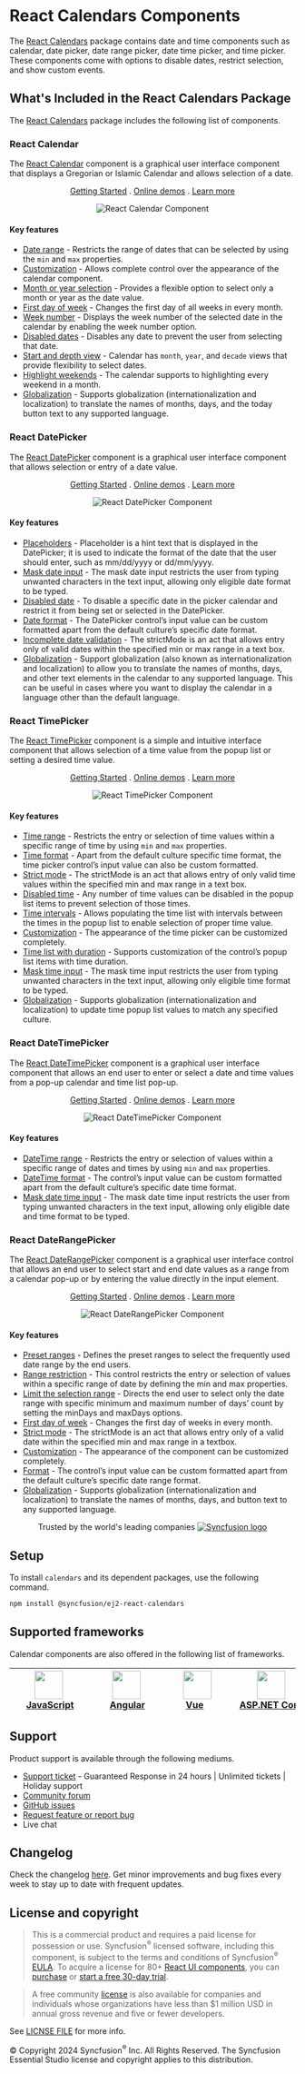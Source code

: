 # React Calendars Components

The [React Calendars](https://www.syncfusion.com/react-components/react-calendar?utm_source=npm&utm_medium=listing&utm_campaign=react-calendar-npm) package contains date and time components such as calendar, date picker, date range picker, date time picker, and time picker. These components come with options to disable dates, restrict selection, and show custom events.

## What's Included in the React Calendars Package

The [React Calendars](https://www.syncfusion.com/react-components/react-calendar?utm_source=npm&utm_medium=listing&utm_campaign=react-calendar-npm) package includes the following list of components.

### React Calendar

The [React Calendar](https://www.syncfusion.com/react-components/react-calendar?utm_source=npm&utm_medium=listing&utm_campaign=react-calendar-npm) component is a graphical user interface component that displays a Gregorian or Islamic Calendar and allows selection of a date.

<p align="center">
  <a href="https://ej2.syncfusion.com/react/documentation/calendar/getting-started/?utm_source=npm&utm_medium=listing&utm_campaign=react-calendar-npm">Getting Started</a> .
  <a href="https://ej2.syncfusion.com/react/demos/?utm_source=npm&utm_medium=listing&utm_campaign=react-calendar-npm#/bootstrap5/calendar/default">Online demos</a> .
  <a href="https://www.syncfusion.com/react-components/react-calendar?utm_source=npm&utm_medium=listing&utm_campaign=react-calendar-npm">Learn more</a>
</p>

<p align="center">
<img alt="React Calendar Component" src="https://raw.githubusercontent.com/SyncfusionExamples/nuget-img/master/react/react-calendar.png">
</p>

#### Key features

* [Date range](https://ej2.syncfusion.com/react/demos/?utm_source=npm&utm_campaign=calendar#/bootstrap5/calendar/date-range) - Restricts the range of dates that can be selected by using the `min` and `max` properties.
* [Customization](https://ej2.syncfusion.com/react/demos/?utm_source=npm&utm_campaign=calendar#/bootstrap5/calendar/special-dates) - Allows complete control over the appearance of the calendar component.
* [Month or year selection](https://ej2.syncfusion.com/react/documentation/calendar/calendar-views/#calendar-views) - Provides a flexible option to select only a month or year as the date value.
* [First day of week](https://ej2.syncfusion.com/react/documentation/calendar/how-to/change-the-first-day-of-week/#change-the-first-day-of-week) - Changes the first day of all weeks in every month.
* [Week number](https://ej2.syncfusion.com/react/documentation/calendar/how-to/render-the-calendar-with-week-numbers/#render-calendar-with-week-number) - Displays the week number of the selected date in the calendar by enabling the week number option.
* [Disabled dates](https://ej2.syncfusion.com/react/demos/?utm_source=npm&utm_campaign=calendar#/bootstrap5/calendar/disabled) - Disables any date to prevent the user from selecting that date.
* [Start and depth view](https://ej2.syncfusion.com/react/documentation/calendar/calendar-views/#view-restriction) - Calendar has `month`, `year`, and `decade` views that provide flexibility to select dates.
* [Highlight weekends](https://ej2.syncfusion.com/react/documentation/calendar/customization#highlight-weekends) - The calendar supports to highlighting every weekend in a month.
* [Globalization](https://ej2.syncfusion.com/react/documentation/calendar/globalization#globalization) - Supports globalization (internationalization and localization) to translate the names of months, days, and the today button text to any supported language.

### React DatePicker

The [React DatePicker](https://www.syncfusion.com/react-components/react-datepicker?utm_source=npm&utm_medium=listing&utm_campaign=react-calendar-npm) component is a graphical user interface component that allows selection or entry of a date value.

<p align="center">
  <a href="https://ej2.syncfusion.com/react/documentation/datepicker/getting-started/?utm_source=npm&utm_medium=listing&utm_campaign=react-calendar-npm">Getting Started</a> .
  <a href="https://ej2.syncfusion.com/react/demos/?utm_source=npm&utm_medium=listing&utm_campaign=react-calendar-npm#/bootstrap5/datepicker/default">Online demos</a> .
  <a href="https://www.syncfusion.com/react-components/react-datepicker?utm_source=npm&utm_medium=listing&utm_campaign=react-calendar-npm">Learn more</a>
</p>

<p align="center">
<img alt="React DatePicker Component" src="https://raw.githubusercontent.com/SyncfusionExamples/nuget-img/master/react/react-datepicker.png">
</p>

#### Key features

* [Placeholders](https://ej2.syncfusion.com/react/documentation/datepicker/how-to/set-the-placeholder) - Placeholder is a hint text that is displayed in the DatePicker; it is used to indicate the format of the date that the user should enter, such as mm/dd/yyyy or dd/mm/yyyy.
* [Mask date input](https://ej2.syncfusion.com/react/demos/?utm_source=npm&utm_medium=listing&utm_campaign=react-calendar-npm#/bootstrap5/datepicker/input-mask) - The mask date input restricts the user from typing unwanted characters in the text input, allowing only eligible date format to be typed.
* [Disabled date](https://ej2.syncfusion.com/react/demos/?utm_source=npm&utm_medium=listing&utm_campaign=react-calendar-npm#/bootstrap5/datepicker/disabled) - To disable a specific date in the picker calendar and restrict it from being set or selected in the DatePicker.
* [Date format](https://ej2.syncfusion.com/react/demos/?utm_source=npm&utm_medium=listing&utm_campaign=react-calendar-npm#/bootstrap5/datepicker/date-format) - The DatePicker control’s input value can be custom formatted apart from the default culture’s specific date format.
* [Incomplete date validation](https://ej2.syncfusion.com/react/documentation/datepicker/strict-mode?utm_source=npm&utm_medium=listing&utm_campaign=react-calendar-npm) - The strictMode is an act that allows entry only of valid dates within the specified min or max range in a text box.
* [Globalization](https://ej2.syncfusion.com/react/documentation/datepicker/globalization?utm_source=npm&utm_medium=listing&utm_campaign=react-calendar-npm) - Support globalization (also known as internationalization and localization) to allow you to translate the names of months, days, and other text elements in the calendar to any supported language. This can be useful in cases where you want to display the calendar in a language other than the default language.

### React TimePicker

The [React TimePicker](https://www.syncfusion.com/react-components/react-timepicker?utm_source=npm&amp;utm_medium=listing&amp;utm_campaign=react-calendar-npm) component is a simple and intuitive interface component that allows selection of a time value from the popup list or setting a desired time value.

<p align="center">
  <a href="https://ej2.syncfusion.com/react/documentation/timepicker/getting-started/?utm_source=npm&utm_medium=listing&utm_campaign=react-calendar-npm">Getting Started</a> .
  <a href="https://ej2.syncfusion.com/react/demos/?utm_source=npm&utm_medium=listing&utm_campaign=react-calendar-npm#/bootstrap5/timepicker/default">Online demos</a> .
  <a href="https://www.syncfusion.com/react-components/react-timepicker?utm_source=npm&amp;utm_medium=listing&amp;utm_campaign=react-calendar-npm">Learn more</a>
</p>

<p align="center">
<img alt="React TimePicker Component" src="https://raw.githubusercontent.com/SyncfusionExamples/nuget-img/master/react/react-timepicker.png">
</p>

#### Key features

* [Time range](https://ej2.syncfusion.com/react/demos/?utm_source=npm&utm_campaign=timepicker#/bootstrap5/timepicker/time-range) - Restricts the entry or selection of time values within a specific range of time by using `min` and `max` properties.
* [Time format](https://ej2.syncfusion.com/react/demos/?utm_source=npm&utm_campaign=timepicker#/bootstrap5/timepicker/time-format) - Apart from the default culture specific time format, the time picker control’s input value can also be custom formatted.
* [Strict mode](https://ej2.syncfusion.com/react/documentation/timepicker/strict-mode#timepicker) - The strictMode is an act that allows entry of only valid time values within the specified min and max range in a text box.
* [Disabled time](https://ej2.syncfusion.com/react/demos/?utm_source=npm&utm_campaign=timepicker#/bootstrap5/timepicker/list-formatting) - Any number of time values can be disabled in the popup list items to prevent selection of those times.
* [Time intervals](https://ej2.syncfusion.com/react/demos/?utm_source=npm&utm_campaign=timepicker#/bootstrap5/timepicker/list-formatting) - Allows populating the time list with intervals between the times in the popup list to enable selection of proper time value.
* [Customization](https://ej2.syncfusion.com/react/documentation/timepicker/how-to/css-customization/#css-customization) - The appearance of the time picker can be customized completely.
* [Time list with duration](https://ej2.syncfusion.com/react/demos/?utm_source=npm&utm_campaign=timepicker#/bootstrap5/timepicker/list-formatting) - Supports customization of the control’s popup list items with time duration.
* [Mask time input](https://ej2.syncfusion.com/react/demos/?utm_source=npm&utm_medium=listing&utm_campaign=react-calendar-npm#/bootstrap5/timepicker/input-mask) - The mask time input restricts the user from typing unwanted characters in the text input, allowing only eligible time format to be typed.
* [Globalization](https://ej2.syncfusion.com/react/documentation/timepicker/globalization#globalization) - Supports globalization (internationalization and localization) to update time popup list values to match any specified culture.

### React DateTimePicker

The [React DateTimePicker](https://www.syncfusion.com/react-components/react-datetime-picker?utm_source=npm&utm_medium=listing&utm_campaign=react-calendar-npm) component is a graphical user interface component that allows an end user to enter or select a date and time values from a pop-up calendar and time list pop-up.

<p align="center">
  <a href="https://ej2.syncfusion.com/react/documentation/datetimepicker/getting-started/?utm_source=npm&utm_medium=listing&utm_campaign=react-calendar-npm">Getting Started</a> .
  <a href="https://ej2.syncfusion.com/react/demos/?utm_source=npm&utm_medium=listing&utm_campaign=react-calendar-npm#/bootstrap5/datetimepicker/default">Online demos</a> .
  <a href="https://www.syncfusion.com/react-components/react-datetime-picker?utm_source=npm&utm_medium=listing&utm_campaign=react-calendar-npm">Learn more</a>
</p>

<p align="center">
<img alt="React DateTimePicker Component" src="https://raw.githubusercontent.com/SyncfusionExamples/nuget-img/master/react/react-datetimepicker.png">
</p>

#### Key features

* [DateTime range](https://ej2.syncfusion.com/react/demos/?utm_source=npm&utm_campaign=datetimepicker#/bootstrap5/datetimepicker/date-time-range) - Restricts the entry or selection of values within a specific range of dates and times by using `min` and `max` properties.
* [DateTime format](https://ej2.syncfusion.com/react/demos/?utm_source=npm&utm_campaign=datetimepicker#/bootstrap5/datetimepicker/date-time-format) - The control’s input value can be custom formatted apart from the default culture’s specific date time format.
* [Mask date time input](https://ej2.syncfusion.com/react/demos/?utm_source=npm&utm_medium=listing&utm_campaign=react-calendar-npm#/bootstrap5/datetimepicker/input-mask) - The mask date time input restricts the user from typing unwanted characters in the text input, allowing only eligible date and time format to be typed.

### React DateRangePicker

The [React DateRangePicker](https://www.syncfusion.com/react-components/react-daterangepicker?utm_source=npm&utm_medium=listing&utm_campaign=react-calendar-npm) component is a graphical user interface control that allows an end user to select start and end date values as a range from a calendar pop-up or by entering the value directly in the input element.

<p align="center">
  <a href="https://ej2.syncfusion.com/react/documentation/daterangepicker/getting-started/?utm_source=npm&utm_medium=listing&utm_campaign=react-calendar-npm">Getting Started</a> .
  <a href="https://ej2.syncfusion.com/react/demos/?utm_source=npm&utm_medium=listing&utm_campaign=react-calendar-npm#/bootstrap5/daterangepicker/default">Online demos</a> .
  <a href="https://www.syncfusion.com/react-components/react-daterangepicker?utm_source=npm&utm_medium=listing&utm_campaign=react-calendar-npm">Learn more</a>
</p>

<p align="center">
<img alt="React DateRangePicker Component" src="https://raw.githubusercontent.com/SyncfusionExamples/nuget-img/master/react/react-daterangepicker.png">
</p>

#### Key features

* [Preset ranges](https://ej2.syncfusion.com/react/demos/?utm_source=npm&utm_campaign=daterangepicker#/bootstrap5/daterangepicker/presets) - Defines the preset ranges to select the frequently used date range by the end users.
* [Range restriction](https://ej2.syncfusion.com/react/demos/?utm_source=npm&utm_campaign=daterangepicker#/bootstrap5/daterangepicker/date-range) - This control restricts the entry or selection of values within a specific range of date by defining the min and max properties.
* [Limit the selection range](https://ej2.syncfusion.com/react/demos/?utm_source=npm&utm_campaign=daterangepicker#/bootstrap5/daterangepicker/day-span) - Directs the end user to select only the date range with specific minimum and maximum number of days’ count by setting the minDays and maxDays options.
* [First day of week](https://ej2.syncfusion.com/react/documentation/daterangepicker/customization/#first-day-of-week) - Changes the first day of weeks in every month.
* [Strict mode](https://ej2.syncfusion.com/react/documentation/daterangepicker/range-selection#strict-mode) - The strictMode is an act that allows entry only of a valid date within the specified min and max range in a textbox.
* [Customization](https://ej2.syncfusion.com/react/documentation/daterangepicker/customization#customization) - The appearance of the component can be customized completely.
* [Format](https://ej2.syncfusion.com/react/demos/?utm_source=npm&utm_campaign=daterangepicker#/bootstrap5/daterangepicker/date-format) - The control’s input value can be custom formatted apart from the default culture’s specific date range format.
* [Globalization](https://ej2.syncfusion.com/react/documentation/daterangepicker/globalization#globalization) - Supports globalization (internationalization and localization) to translate the names of months, days, and button text to any supported language.

<p align="center">
Trusted by the world's leading companies
  <a href="https://www.syncfusion.com/">
    <img src="https://raw.githubusercontent.com/SyncfusionExamples/nuget-img/master/syncfusion/syncfusion-trusted-companies.webp" alt="Syncfusion logo">
  </a>
</p>

## Setup

To install `calendars` and its dependent packages, use the following command.

```sh
npm install @syncfusion/ej2-react-calendars
```

## Supported frameworks

Calendar components are also offered in the following list of frameworks.

| [<img src="https://ej2.syncfusion.com/github/images/js.svg" height="50" />](https://www.syncfusion.com/javascript-ui-controls?utm_medium=listing&utm_source=github)<br/>&nbsp;&nbsp;&nbsp;&nbsp;&nbsp;[JavaScript](https://www.syncfusion.com/javascript-ui-controls?utm_medium=listing&utm_source=github)&nbsp;&nbsp;&nbsp;&nbsp; | [<img src="https://ej2.syncfusion.com/github/images/angular-new.svg"  height="50" />](https://www.syncfusion.com/angular-components/?utm_medium=listing&utm_source=github)<br/>&nbsp;&nbsp;&nbsp;&nbsp;&nbsp;&nbsp;&nbsp;[Angular](https://www.syncfusion.com/angular-components/?utm_medium=listing&utm_source=github)&nbsp;&nbsp;&nbsp;&nbsp;&nbsp;&nbsp; | [<img src="https://ej2.syncfusion.com/github/images/vue.svg" height="50" />](https://www.syncfusion.com/vue-ui-components?utm_medium=listing&utm_source=github)<br/>&nbsp;&nbsp;&nbsp;&nbsp;&nbsp;&nbsp;&nbsp;[Vue](https://www.syncfusion.com/vue-ui-components?utm_medium=listing&utm_source=github)&nbsp;&nbsp;&nbsp;&nbsp;&nbsp;&nbsp;&nbsp;&nbsp;&nbsp; | [<img src="https://ej2.syncfusion.com/github/images/netcore.svg" height="50" />](https://www.syncfusion.com/aspnet-core-ui-controls?utm_medium=listing&utm_source=github)<br/>&nbsp;&nbsp;[ASP.NET&nbsp;Core](https://www.syncfusion.com/aspnet-core-ui-controls?utm_medium=listing&utm_source=github)&nbsp;&nbsp; | [<img src="https://ej2.syncfusion.com/github/images/netmvc.svg" height="50" />](https://www.syncfusion.com/aspnet-mvc-ui-controls?utm_medium=listing&utm_source=github)<br/>&nbsp;&nbsp;[ASP.NET&nbsp;MVC](https://www.syncfusion.com/aspnet-mvc-ui-controls?utm_medium=listing&utm_source=github)&nbsp;&nbsp; | 
| :-----: | :-----: | :-----: | :-----: | :-----: |

## Support

Product support is available through the following mediums.

* [Support ticket](https://support.syncfusion.com/support/tickets/create) - Guaranteed Response in 24 hours | Unlimited tickets | Holiday support
* [Community forum](https://www.syncfusion.com/forums/essential-js2?utm_source=npm&utm_medium=listing&utm_campaign=react-calendar-npm)
* [GitHub issues](https://github.com/syncfusion/ej2-react-ui-components/issues/new)
* [Request feature or report bug](https://www.syncfusion.com/feedback/react?utm_source=npm&utm_medium=listing&utm_campaign=react-calendar-npm)
* Live chat

## Changelog

Check the changelog [here](https://github.com/syncfusion/ej2-react-ui-components/blob/master/components/calendars/CHANGELOG.md). Get minor improvements and bug fixes every week to stay up to date with frequent updates.

## License and copyright

> This is a commercial product and requires a paid license for possession or use. Syncfusion<sup>®</sup> licensed software, including this component, is subject to the terms and conditions of Syncfusion<sup>®</sup> [EULA](https://www.syncfusion.com/eula/es/). To acquire a license for 80+ [React UI components](https://www.syncfusion.com/react-components), you can [purchase](https://www.syncfusion.com/sales/products) or [start a free 30-day trial](https://www.syncfusion.com/account/manage-trials/start-trials).

> A free community [license](https://www.syncfusion.com/products/communitylicense) is also available for companies and individuals whose organizations have less than $1 million USD in annual gross revenue and five or fewer developers.

See [LICNSE FILE](https://github.com/syncfusion/ej2-react-ui-components/blob/master/license) for more info.

&copy; Copyright 2024 Syncfusion<sup>®</sup> Inc. All Rights Reserved. The Syncfusion Essential Studio license and copyright applies to this distribution.